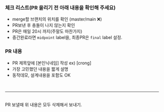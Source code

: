 ### 체크 리스트(PR 올리기 전  아래 내용을 확인해 주세요)
 * merge할 브랜치의 위치를 확인 (master/main :x:)
 * PR보낸 후 충돌이 나지 않는지 확인
 * PR은 매일 20시 까지(주말도 마찬가지)
 * 중간완료라면 `midpoint` label을, 최종PR은 `final` label 설정.


### PR 내용
 * PR 제목앞에 [본인닉네임] 작성  ex) [crong]
 * 가장 고민했던 내용을 짧게 설명
 * 동작데모, 설계내용을 포함도 OK
<br>

-----
<br>
PR 보낼때 위 내용은 모두 삭제해서 보내기.
